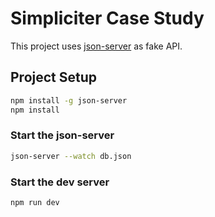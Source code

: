 # Simpliciter Case Study

This project uses [json-server](https://github.com/typicode/json-server) as fake API.

## Project Setup

```sh
npm install -g json-server
npm install
```

### Start the json-server

```sh
json-server --watch db.json
```

### Start the dev server

```sh
npm run dev
```